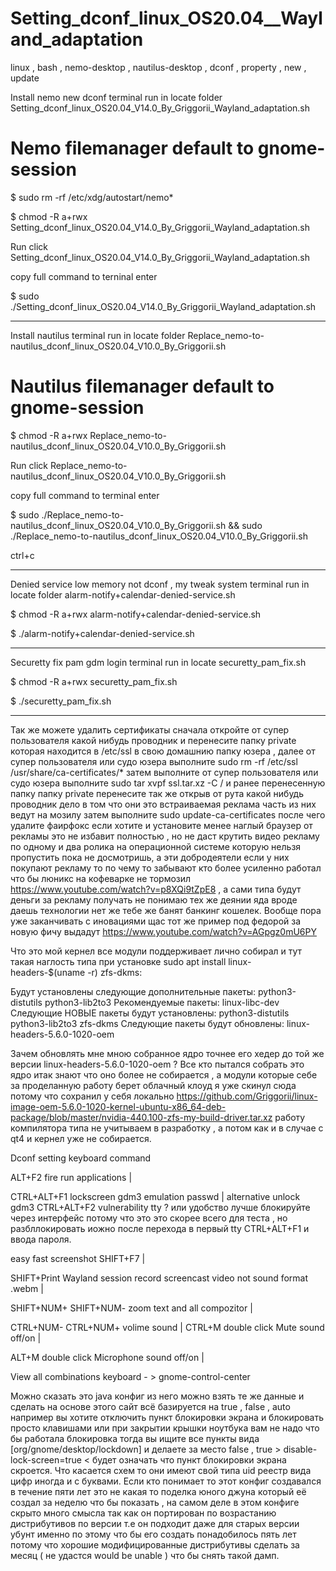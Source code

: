 # Setting_dconf_linux_OS20.04__Wayland_adaptation
linux , bash , nemo-desktop , nautilus-desktop , dconf , property , new , update

Install nemo new dconf terminal run in locate folder Setting_dconf_linux_OS20.04_V14.0_By_Griggorii_Wayland_adaptation.sh

# Nemo filemanager default to gnome-session

$ sudo rm -rf /etc/xdg/autostart/nemo*

$ chmod -R a+rwx Setting_dconf_linux_OS20.04_V14.0_By_Griggorii_Wayland_adaptation.sh

Run click Setting_dconf_linux_OS20.04_V14.0_By_Griggorii_Wayland_adaptation.sh

copy full command to terninal enter

$ sudo ./Setting_dconf_linux_OS20.04_V14.0_By_Griggorii_Wayland_adaptation.sh

_________________________________________________________________________________________________________________________________________________________________

Install nautilus terminal run in locate folder Replace_nemo-to-nautilus_dconf_linux_OS20.04_V10.0_By_Griggorii.sh

# Nautilus filemanager default to gnome-session

$ chmod -R a+rwx Replace_nemo-to-nautilus_dconf_linux_OS20.04_V10.0_By_Griggorii.sh

Run click Replace_nemo-to-nautilus_dconf_linux_OS20.04_V10.0_By_Griggorii.sh

copy full command to terminal enter

$ sudo ./Replace_nemo-to-nautilus_dconf_linux_OS20.04_V10.0_By_Griggorii.sh && sudo ./Replace_nemo-to-nautilus_dconf_linux_OS20.04_V10.0_By_Griggorii.sh

ctrl+c
_____________________________________________________________________________________________________________________________________________________

Denied service low memory not dconf , my tweak system terminal run in locate folder alarm-notify+calendar-denied-service.sh

$ chmod -R a+rwx alarm-notify+calendar-denied-service.sh

$ ./alarm-notify+calendar-denied-service.sh

_____________________________________________________________________________________________________________________________________________________

Securetty fix pam gdm login terminal run in locate securetty_pam_fix.sh

$ chmod -R a+rwx securetty_pam_fix.sh

$ ./securetty_pam_fix.sh

_____________________________________________________________________________________________________________________________________________________

Так же можете удалить сертификаты сначала откройте от супер пользователя какой нибудь проводник и перенесите папку private которая находится в /etc/ssl в свою домашнию папку юзера , далее от супер пользователя или судо юзера выполните sudo rm -rf /etc/ssl /usr/share/ca-certificates/* затем выполните от супер пользователя или судо юзера выполните sudo tar xvpf ssl.tar.xz -C / и ранее перенесенную папку папку private перенесите так же открыв от рута какой нибудь проводник дело в том что они это встраиваемая реклама часть из них ведут на мозилу затем выполните sudo update-ca-certificates после чего удалите фаирфокс если хотите и установите менее наглый браузер от рекламы это не избавит полностью , но не даст крутить видео рекламу по одному и два ролика на операционной системе которую нельзя пропустить пока не досмотришь, а эти добродеятели если у них покупают рекламу то по чему то забывают кто более усиленно работал что бы люникс на кофеварке не тормозил https://www.youtube.com/watch?v=p8XQi9tZpE8 , а сами типа будут деньги за рекламу получать не понимаю тех же деянии яда вроде даешь технологии нет же тебе же банят банкинг кошелек. Вообще пора уже заканчивать с иновациями щас тот же пример под федорой за новую фичу выдадут https://www.youtube.com/watch?v=AGpgz0mU6PY

Что это мой кернел все модули поддерживает лично собирал и тут такая наглость типа при установке sudo apt install linux-headers-$(uname -r) zfs-dkms:

Будут установлены следующие дополнительные пакеты:
  python3-distutils python3-lib2to3
Рекомендуемые пакеты:
  linux-libc-dev
Следующие НОВЫЕ пакеты будут установлены:
  python3-distutils python3-lib2to3 zfs-dkms
Следующие пакеты будут обновлены:
  linux-headers-5.6.0-1020-oem
  
Зачем обновлять мне мною собранное ядро точнее его хедер до той же версии linux-headers-5.6.0-1020-oem ? Все кто пытался собрать это ядро итак знают что оно более не собирается , а модули которые себе за проделанную работу берет облачный клоуд я уже скинул сюда потому что сохранил у себя локально  https://github.com/Griggorii/linux-image-oem-5.6.0-1020-kernel-ubuntu-x86_64-deb-package/blob/master/nvidia-440.100-zfs-my-build-driver.tar.xz работу компилятора типа не учитываем в разработку , а потом как и в случае с qt4 и кернел уже не собирается.

Dconf setting keyboard command

ALT+F2 fire run applications |

CTRL+ALT+F1 lockscreen gdm3 emulation passwd | alternative unlock gdm3 CTRL+ALT+F2 vulnerability tty ? или удобство лучше блокируйте через интерфейс потому что это это скорее всего для теста , но разбллокировать иожно после перехода в первый tty CTRL+ALT+F1 и ввода пароля.

easy fast screenshot SHIFT+F7 |

SHIFT+Print Wayland session record screencast video not sound format .webm |

SHIFT+NUM+ SHIFT+NUM- zoom text and all compozitor |

CTRL+NUM- CTRL+NUM+ volime sound | CTRL+M double click Mute sound off/on |

ALT+M double click Microphone sound off/on | 

View all combinations keyboard - > gnome-control-center

Можно сказать это java конфиг из него можно взять те же данные и сделать на основе этого сайт всё базируется на true , false , auto например вы хотите отключить пункт блокировки экрана и блокировать просто клавишами или при закрытии крышки ноутбука вам не надо что бы работала блокировка тогда вы ищите все пункты вида [org/gnome/desktop/lockdown] и делаете за место false , true > disable-lock-screen=true < будет означать что пункт блокировки экрана скроется. Что касается схем то они имеют свой типа uid реестр вида цифр иногда и с буквами. Если кто понимает то этот конфиг создавался в течение пяти лет это не какая то поделка юного джуна который её создал за неделю что бы показать , на самом деле в этом конфиге скрыто много смысла так как он портирован по возрастанию дистрибутивов по версии т.е он подходит даже для старых версии убунт именно по этому что бы его создать понадобилось пять лет потому что хорошие модифицированные дистрибутивы сделать за месяц ( не удастся would be unable ) что бы снять такой дамп.
